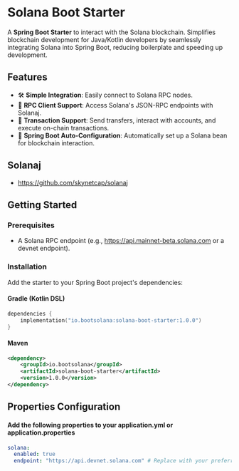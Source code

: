 # Solana Boot Starter

A **Spring Boot Starter** to interact with the Solana blockchain.
Simplifies blockchain development for Java/Kotlin developers by seamlessly integrating Solana into Spring Boot, reducing boilerplate and speeding up development.

## Features
- 🛠 **Simple Integration**: Easily connect to Solana RPC nodes.
- 📡 **RPC Client Support**: Access Solana's JSON-RPC endpoints with Solanaj.
- 🔑 **Transaction Support**: Send transfers, interact with accounts, and execute on-chain transactions.
- 🚀 **Spring Boot Auto-Configuration**: Automatically set up a Solana bean for blockchain interaction.

## Solanaj
- https://github.com/skynetcap/solanaj

## Getting Started

### Prerequisites
- A Solana RPC endpoint (e.g., https://api.mainnet-beta.solana.com or a devnet endpoint).

### Installation
Add the starter to your Spring Boot project's dependencies:

#### Gradle (Kotlin DSL)
```kotlin
dependencies {
    implementation("io.bootsolana:solana-boot-starter:1.0.0")
}
```

#### Maven
```xml
<dependency>
    <groupId>io.bootsolana</groupId>
    <artifactId>solana-boot-starter</artifactId>
    <version>1.0.0</version>
</dependency>

```

## Properties Configuration
#### Add the following properties to your application.yml or application.properties
```yml
solana:
  enabled: true
  endpoint: "https://api.devnet.solana.com" # Replace with your preferred RPC endpoint
```



